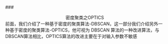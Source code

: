 ###<center>密度聚类之OPTICS</center>
前面，我们介绍了一种基于密度的聚类算法-DBSCAN，这一部分我们介绍另外一种基于密度的聚类算法-OPTICS，他可视为 DBSCAN 算法的一种改进算法，与DBSCAN算法相比，OPTICS算法的改进主要在于对输入参数不敏感